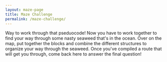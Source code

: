 ```yaml
---
layout: maze-page
title: Maze Challenge
permalink: /maze-challenge/
---
```



Way to work through that pseduocode!  Now you have to work together to find your way through some nasty seaweed that's in the ocean.  Over on the map, put together the blocks and combine the different structures to organize your way through the seaweed.  Once you've compiled a route that will get you through, come back here to answer the final question!
